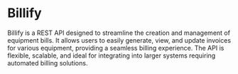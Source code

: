 # Billify

Billify is a REST API designed to streamline the creation and management of equipment bills. It allows users to easily generate, view, and update invoices for various equipment, providing a seamless billing experience. The API is flexible, scalable, and ideal for integrating into larger systems requiring automated billing solutions.
